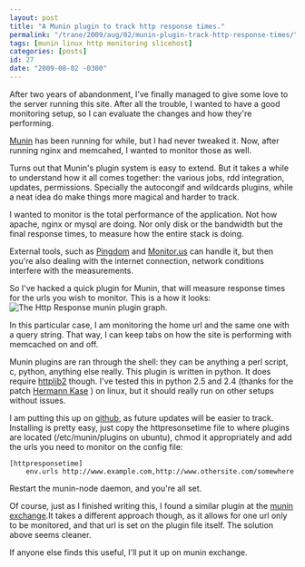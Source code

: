 ```yaml
---
layout: post
title: "A Munin plugin to track http response times."
permalink: "/trane/2009/aug/02/munin-plugin-track-http-response-times/"
tags: [munin linux http monitoring slicehost]
categories: [posts]
id: 27
date: "2009-08-02 -0300"
---
```

After two years of abandonment, I've finally managed to give some love to the server running this site.
After all the trouble, I wanted to have a good monitoring setup, so I can evaluate the changes and how they're performing.

[Munin](http://munin.projects.linpro.no/) has been running for while, but I had never tweaked it. Now, after running nginx and memcahed, I wanted to monitor those as well.

Turns out that Munin's plugin system is easy to extend. But it takes a while to understand how it all comes together: the various jobs, rdd integration, updates, permissions. Specially the autocongif and wildcards plugins, while a neat idea do make things more magical and harder to track.

I wanted to monitor is the total performance of the application. Not how apache, nginx or mysql are doing. Nor only disk or the bandwidth but the final response times, to measure how the entire stack is doing. 

External tools, such as [Pingdom](http://pingdom.com/) and [Monitor.us](http://mon.itor.us/) can handle it, but then you're also dealing with the internet connection, network conditions interfere with the measurements.

So I've hacked a quick plugin for Munin, that will measure response times for the urls you wish to monitor.
This is a how it looks: ![The Http Response munin plugin graph](http://media.stimuli.com.br/blog-posts/http-response.png).

In this particular case, I am monitoring the home url and the same one with a query string. That way, I can keep tabs on how the site is performing with memcached on and off.

Munin plugins are ran through the shell: they can be anything a perl script, c, python, anything else really. This plugin is written in python.  It does require [httplib2](http://code.oogle.com/p/httplib2/) though. I've tested this in python 2.5 and 2.4 (thanks for the patch [Hermann Kase](http://github.com/hermzz) ) on linux, but it should really run on other setups without issues.

I am putting this up on [github](http://github.com/arthur-debert/munin-httpresponse-plugin/tree/master), as future updates will be easier to track. Installing is pretty easy, just copy the httpresonsetime file to where plugins are located (/etc/munin/plugins on ubuntu), chmod it appropriately and add the urls you need to monitor on the config file:


    [httpresponsetime]
        env.urls http://www.example.com,http://www.othersite.com/somewhere


Restart the munin-node daemon, and you're all set.

Of course, just as I finished writing this, I found a similar plugin at the [munin exchange](http://muninexchange.projects.linpro.no/?search=&cid=10&os%5B4%5D=on&os%5B7%5D=on&os%5B3%5D=on&os%5B2%5D=on&os%5B5%5D=on&os%5B8%5D=on&os%5B1%5D=on&os%5B6%5D=on&pid=158).It takes a different approach though, as it allows for one url only to be monitored, and that url is set on the plugin file itself. The solution above seems cleaner.

If anyone else finds this useful, I'll put it up on munin exchange.

